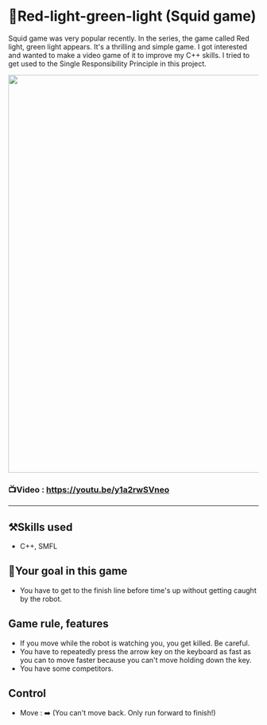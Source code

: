 # 🚥Red-light-green-light (Squid game)
Squid game was very popular recently. In the series, the game called Red light, green light appears. It's a thrilling and simple game. I got interested and wanted to make a video game of it to improve my C++ skills. I tried to get used to the Single Responsibility Principle in this project.

<img src="https://user-images.githubusercontent.com/67142421/148660499-dd3b5e63-a2bc-4b17-9c36-49faff18ed68.png" width="600" height="800">

### 📺Video : https://youtu.be/y1a2rwSVneo 
---
## ⚒️Skills used
* C++, SMFL

## 🥅Your goal in this game
* You have to get to the finish line before time's up without getting caught by the robot.

## Game rule, features
* If you move while the robot is watching you, you get killed. Be careful.
* You have to repeatedly press the arrow key on the keyboard as fast as you can to move faster because you can't move holding down the key.
* You have some competitors.

## Control
* Move : ➡️ (You can't move back. Only run forward to finish!)

